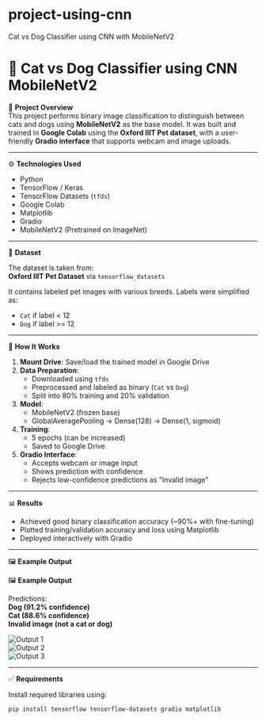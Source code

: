 # project-using-cnn
Cat vs Dog Classifier using CNN with MobileNetV2 
# 🐾 Cat vs Dog Classifier using CNN MobileNetV2

📌 **Project Overview**  
This project performs binary image classification to distinguish between cats and dogs using **MobileNetV2** as the base model. It was built and trained in **Google Colab** using the **Oxford IIIT Pet dataset**, with a user-friendly **Gradio interface** that supports webcam and image uploads.

---

⚙ **Technologies Used**

- Python  
- TensorFlow / Keras  
- TensorFlow Datasets (`tfds`)  
- Google Colab  
- Matplotlib  
- Gradio  
- MobileNetV2 (Pretrained on ImageNet)

---

📁 **Dataset**

The dataset is taken from:  
**Oxford IIIT Pet Dataset** via `tensorflow_datasets`

It contains labeled pet images with various breeds. Labels were simplified as:  
- `Cat` if label < 12  
- `Dog` if label >= 12

---

🚀 **How It Works**

1. **Mount Drive**: Save/load the trained model in Google Drive  
2. **Data Preparation**:
   - Downloaded using `tfds`
   - Preprocessed and labeled as binary (`Cat` vs `Dog`)
   - Split into 80% training and 20% validation  
3. **Model**:
   - MobileNetV2 (frozen base)
   - GlobalAveragePooling → Dense(128) → Dense(1, sigmoid)
4. **Training**:
   - 5 epochs (can be increased)
   - Saved to Google Drive
5. **Gradio Interface**:
   - Accepts webcam or image input
   - Shows prediction with confidence
   - Rejects low-confidence predictions as "Invalid image"

---

📊 **Results**

- Achieved good binary classification accuracy (~90%+ with fine-tuning)
- Plotted training/validation accuracy and loss using Matplotlib
- Deployed interactively with Gradio

---

🖼 **Example Output**

🖼 **Example Output**

Predictions:  
**Dog (91.2% confidence)**  
**Cat (88.6% confidence)**  
**Invalid image (not a cat or dog)**

![Output 1](Output%20CNN/output1.png.png)  
![Output 2](Output%20CNN/output2.png.png)  
![Output 3](Output%20CNN/output3.png.png)

---

✅ **Requirements**

Install required libraries using:

```bash
pip install tensorflow tensorflow-datasets gradio matplotlib
